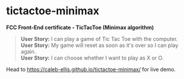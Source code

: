 # tictactoe-minimax
**FCC Front-End certificate - TicTacToe (Minimax algorithm)** <br>

>**User Story:** I can play a game of Tic Tac Toe with the computer.<br>
>**User Story:** My game will reset as soon as it's over so I can play again.<br>
>**User Story:** I can choose whether I want to play as X or O.<br>

Head to https://caleb-ellis.github.io/tictactoe-minimax/ for live demo.
